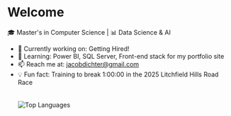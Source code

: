 # Welcome

🎓 Master's in Computer Science | 📊 Data Science & AI  

- 🔭 Currently working on: Getting Hired!
- 🌱 Learning: Power BI, SQL Server, Front-end stack for my portfolio site
- 📫 Reach me at: jacobdichter@gmail.com
- 💡 Fun fact: Training to break 1:00:00 in the 2025 Litchfield Hills Road Race
  <br><br><br>
![Top Languages](https://github-readme-stats.vercel.app/api/top-langs/?username=jacobdichter&layout=compact&theme=dracula&cache_seconds=1800)

